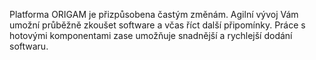 Platforma ORIGAM je přizpůsobena častým změnám. 
Agilní vývoj Vám umožní průběžně zkoušet software a včas říct další připomínky. 
Práce s hotovými komponentami zase umožňuje snadnější a rychlejší dodání softwaru.